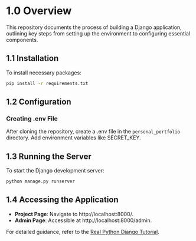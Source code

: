 # 1.0 Overview

This repository documents the process of building a Django application, outlining key steps from setting up the environment to configuring essential components.

## 1.1 Installation

To install necessary packages:

```bash
pip install -r requirements.txt
```

## 1.2 Configuration

### Creating .env File

After cloning the repository, create a .env file in the `personal_portfolio` directory. Add environment variables like SECRET_KEY.

## 1.3 Running the Server

To start the Django development server:

```bash
python manage.py runserver
```

## 1.4 Accessing the Application

- **Project Page**: Navigate to http://localhost:8000/.
- **Admin Page**: Accessible at http://localhost:8000/admin.

For detailed guidance, refer to the [Real Python Django Tutorial](https://realpython.com/get-started-with-django-1/).
